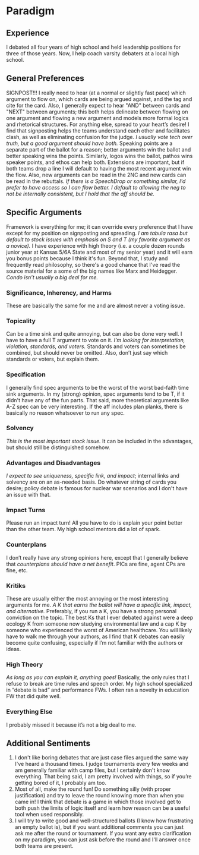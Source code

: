 # Paradigm
## Experience
I debated all four years of high school and held leadership positions for three of those years. Now, I help coach varsity debaters at a local high school.

## General Preferences
SIGNPOST!!! I really need to hear (at a normal or slightly fast pace) which argument to flow on, which cards are being argued against, and the tag and cite for the card. Also, I generally expect to hear "AND" between cards and "NEXT" between arguments; this both helps delineate between flowing on one argument and flowing a new argument and models more formal logics and rhetorical structures. For anything else, spread to your heart’s desire! I find that signposting helps the teams understand each other and facilitates clash, as well as eliminating confusion for the judge. _I usually vote tech over truth, but a good argument should have both._ Speaking points are a separate part of the ballot for a reason; better arguments win the ballot and better speaking wins the points. Similarly, logos wins the ballot, pathos wins speaker points, and ethos can help both. Extensions are important, but if both teams drop a line I will default to having the most recent argument win the flow. Also, new arguments can be read in the 2NC and new cards can be read in the rebuttals. _If there is a SpeechDrop or something similar, I'd prefer to have access so I can flow better. I default to allowing the neg to not be internally consistent, but I hold that the aff should be._

## Specific Arguments
Framework is everything for me; it can override every preference that I have except for my position on signposting and spreading. _I am tabula rasa but default to stock issues with emphasis on S and T (my favorite argument as a novice)._ I have experience with high theory (i.e. a couple dozen rounds junior year at Kansas 5/6A State and most of my senior year) and it will earn you bonus points because I think it's fun. Beyond that, I study and frequently read philosophy, so there's a good chance that I've read the source material for a some of the big names like Marx and Heidegger. _Condo isn’t usually a big deal for me._
  
### Significance, Inherency, and Harms
These are basically the same for me and are almost never a voting issue.

### Topicality
Can be a time sink and quite annoying, but can also be done very well. I have to have a full T argument to vote on it. _I’m looking for interpretation, violation, standards, and voters._ Standards and voters can sometimes be combined, but should never be omitted. Also, don’t just say which standards or voters, but explain them.

### Specification
I generally find spec arguments to be the worst of the worst bad-faith time sink arguments. In my (strong) opinion, spec arguments tend to be T, if it didn't have any of the fun parts. That said, more theoretical arguments like A-Z spec can be very interesting. If the aff includes plan planks, there is basically no reason whatsoever to run any spec.

### Solvency
_This is the most important stock issue._ It can be included in the advantages, but should still be distinguished somehow.

### Advantages and Disadvantages
_I expect to see uniqueness, specific link, and impact_; internal links and solvency are on an as-needed basis. Do whatever string of cards you desire; policy debate is famous for nuclear war scenarios and I don't have an issue with that.

### Impact Turns
Please run an impact turn! All you have to do is explain your point better than the other team. My high school mentors did a lot of spark.

### Counterplans
I don’t really have any strong opinions here, except that I generally believe that _counterplans should have a net benefit_. PICs are fine, agent CPs are fine, etc.

### Kritiks
These are usually either the most annoying or the most interesting arguments for me. _A K that earns the ballot will have a specific link, impact, and alternative._ Preferably, if you run a K, you have a strong personal conviction on the topic. The best Ks that I ever debated against were a deep ecology K from someone now studying environmental law and a cap K by someone who experienced the worst of American healthcare. You will likely have to walk me through your authors, as I find that K debates can easily become quite confusing, especially if I’m not familiar with the authors or ideas.

### High Theory
_As long as you can explain it, anything goes!_ Basically, the only rules that I refuse to break are time rules and speech order. My high school specialized in “debate is bad” and performance FWs. I often ran a novelty in education FW that did quite well.

### Everything Else
I probably missed it because it’s not a big deal to me.

## Additional Sentiments
1. I don't like boring debates that are just case files argued the same way I've heard a thousand times. I judge tournaments every few weeks and am generally familiar with camp files, but I certainly don't know everything. That being said, I am pretty involved with things, so if you’re getting bored of it, I probably am too.
2. Most of all, make the round fun! Do something silly (with proper justification) and try to leave the round knowing more than when you came in! I think that debate is a game in which those involved get to both push the limits of logic itself and learn how reason can be a useful tool when used responsibly.
3. I will try to write good and well-structured ballots (I know how frustrating an empty ballot is), but if you want additional comments you can just ask me after the round or tournament. If you want any extra clarification on my paradigm, you can just ask before the round and I'll answer once both teams are present.
